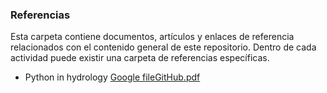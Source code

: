 ### Referencias

Esta carpeta contiene documentos, artículos y enlaces de referencia relacionados con el contenido general de este repositorio. Dentro de cada actividad puede existir una carpeta de referencias específicas.

* Python in hydrology [Google file](https://code.google.com/archive/p/python-in-hydrology/downloads)[GitHub](https://github.com/livingworld/Python-in-Hydrology)[.pdf](https://github.com/rcfdtools/R.LTWB/blob/main/.refs/book_0.1.0.pdf)
